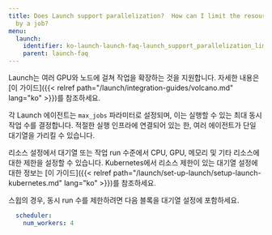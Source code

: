 ```yaml
---
title: Does Launch support parallelization?  How can I limit the resources consumed
  by a job?
menu:
  launch:
    identifier: ko-launch-launch-faq-launch_support_parallelization_limit_resources_consumed_job
    parent: launch-faq
---
```


Launch는 여러 GPU와 노드에 걸쳐 작업을 확장하는 것을 지원합니다. 자세한 내용은 [이 가이드]({{< relref path="/launch/integration-guides/volcano.md" lang="ko" >}})를 참조하세요.

각 Launch 에이전트는 `max_jobs` 파라미터로 설정되며, 이는 실행할 수 있는 최대 동시 작업 수를 결정합니다. 적절한 실행 인프라에 연결되어 있는 한, 여러 에이전트가 단일 대기열을 가리킬 수 있습니다.

리소스 설정에서 대기열 또는 작업 run 수준에서 CPU, GPU, 메모리 및 기타 리소스에 대한 제한을 설정할 수 있습니다. Kubernetes에서 리소스 제한이 있는 대기열 설정에 대한 정보는 [이 가이드]({{< relref path="/launch/set-up-launch/setup-launch-kubernetes.md" lang="ko" >}})를 참조하세요.

스윕의 경우, 동시 run 수를 제한하려면 다음 블록을 대기열 설정에 포함하세요.

```yaml title="queue config"
  scheduler:
    num_workers: 4
```
